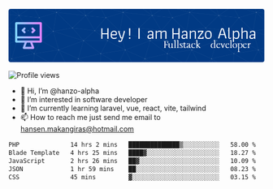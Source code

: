 ![Header](./github-header-image.png)

![Profile views](https://gpvc.arturio.dev/hanzo-alpha)

- 👋 Hi, I’m @hanzo-alpha
- 👀 I’m interested in software developer
- 🌱 I’m currently learning laravel, vue, react, vite, tailwind
- 📫 How to reach me just send me email to hansen.makangiras@hotmail.com 

<!---
hanzo-alpha/hanzo-alpha is a ✨ special ✨ repository because its `README.md` (this file) appears on your GitHub profile.
You can click the Preview link to take a look at your changes.
--->

<!--START_SECTION:waka-->

```text
PHP              14 hrs 2 mins   ██████████████▒░░░░░░░░░░   58.00 %
Blade Template   4 hrs 25 mins   ████▓░░░░░░░░░░░░░░░░░░░░   18.27 %
JavaScript       2 hrs 26 mins   ██▓░░░░░░░░░░░░░░░░░░░░░░   10.09 %
JSON             1 hr 59 mins    ██░░░░░░░░░░░░░░░░░░░░░░░   08.23 %
CSS              45 mins         ▓░░░░░░░░░░░░░░░░░░░░░░░░   03.15 %
```

<!--END_SECTION:waka-->
